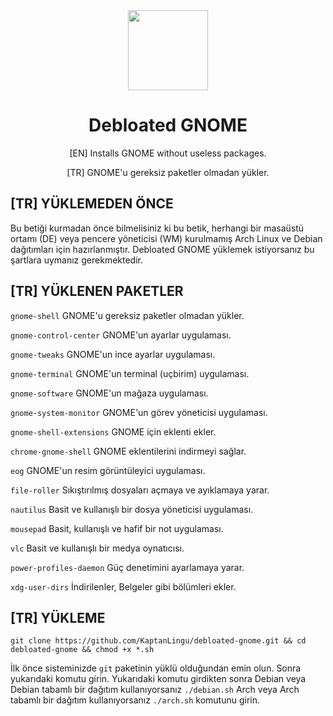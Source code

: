 <div align="center">
  <img src="https://upload.wikimedia.org/wikipedia/commons/6/68/Gnomelogo.svg" width="128">
  <h1 align="center">Debloated GNOME</h1>
  <p align="center">[EN] Installs GNOME without useless packages.</p>
  <p align="center">[TR] GNOME'u gereksiz paketler olmadan yükler.</p>
</div>

## [TR] YÜKLEMEDEN ÖNCE
Bu betiği kurmadan önce bilmelisiniz ki bu betik, herhangi bir masaüstü ortamı (DE) veya pencere yöneticisi (WM) kurulmamış Arch Linux ve Debian dağıtımları için hazırlanmıştır. Debloated GNOME yüklemek istiyorsanız bu şartlara uymanız gerekmektedir.

## [TR] YÜKLENEN PAKETLER
`gnome-shell`  GNOME'u gereksiz paketler olmadan yükler.

`gnome-control-center`  GNOME'un ayarlar uygulaması.

`gnome-tweaks`  GNOME'un ince ayarlar uygulaması.

`gnome-terminal`  GNOME'un terminal (uçbirim) uygulaması.

`gnome-software`  GNOME'un mağaza uygulaması.

`gnome-system-monitor`  GNOME'un görev yöneticisi uygulaması.

`gnome-shell-extensions`  GNOME için eklenti ekler.

`chrome-gnome-shell`  GNOME eklentilerini indirmeyi sağlar.

`eog`  GNOME'un resim görüntüleyici uygulaması.

`file-roller`  Sıkıştırılmış dosyaları açmaya ve ayıklamaya yarar.

`nautilus`  Basit ve kullanışlı bir dosya yöneticisi uygulaması.

`mousepad`  Basit, kullanışlı ve hafif bir not uygulaması.

`vlc`  Basit ve kullanışlı bir medya oynatıcısı.

`power-profiles-daemon`  Güç denetimini ayarlamaya yarar.

`xdg-user-dirs`  İndirilenler, Belgeler gibi bölümleri ekler.


## [TR] YÜKLEME
```
git clone https://github.com/KaptanLingu/debloated-gnome.git && cd debloated-gnome && chmod +x *.sh
```
İlk önce sisteminizde `git` paketinin yüklü olduğundan emin olun. Sonra yukarıdaki komutu girin. Yukarıdaki komutu girdikten sonra Debian veya Debian tabamlı bir dağıtım kullanıyorsanız `./debian.sh` Arch veya Arch tabamlı bir dağıtım kullanıyorsanız `./arch.sh` komutunu girin.

